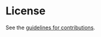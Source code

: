 # License

See the
[guidelines for contributions](https://github.com/jyasskin/wpack-bundled-responses/blob/main/CONTRIBUTING.md).
